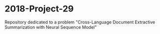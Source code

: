 # 2018-Project-29
Repository dedicated to a problem "Cross-Language Document Extractive Summarization with Neural Sequence Model"
